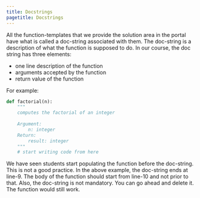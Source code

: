 ```yaml
---
title: Docstrings
pagetitle: Docstrings
---
```


All the function-templates that we provide the solution area in the portal have what is called a doc-string associated with them. The doc-string is a description of what the function is supposed to do. In our course, the doc string has three elements:

- one line description of the function
- arguments accepted by the function
- return value of the function

For example:

```python
def factorial(n):
    """
    computes the factorial of an integer
    
    Argument:
        n: integer
    Return:
        result: integer
    """
    # start writing code from here
```

We have seen students start populating the function before the doc-string. This is not a good practice. In the above example, the doc-string ends at line-9. The body of the function should start from line-10 and not prior to that. Also, the doc-string is not mandatory. You can go ahead and delete it. The function would still work.